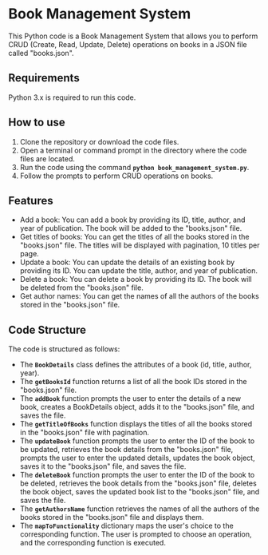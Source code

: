# Book Management System
This Python code is a Book Management System that allows you to perform CRUD (Create, Read, Update, Delete) operations on books in a JSON file called "books.json".

## Requirements
Python 3.x is required to run this code.

## How to use
1. Clone the repository or download the code files.
2. Open a terminal or command prompt in the directory where the code files are located.
3. Run the code using the command **`python book_management_system.py`**.
4. Follow the prompts to perform CRUD operations on books.

## Features
- Add a book: You can add a book by providing its ID, title, author, and year of publication. The book will be added to the "books.json" file.
- Get titles of books: You can get the titles of all the books stored in the "books.json" file. The titles will be displayed with pagination, 10 titles per page.
- Update a book: You can update the details of an existing book by providing its ID. You can update the title, author, and year of publication.
- Delete a book: You can delete a book by providing its ID. The book will be deleted from the "books.json" file.
- Get author names: You can get the names of all the authors of the books stored in the "books.json" file.

## Code Structure
The code is structured as follows:

- The **`BookDetails`** class defines the attributes of a book (id, title, author, year).
- The **`getBooksId`** function returns a list of all the book IDs stored in the "books.json" file.
- The **`addBook`** function prompts the user to enter the details of a new book, creates a BookDetails object, adds it to the "books.json" file, and saves the file.
- The **`getTitleOfBooks`** function displays the titles of all the books stored in the "books.json" file with pagination.
- The **`updateBook`** function prompts the user to enter the ID of the book to be updated, retrieves the book details from the "books.json" file, prompts the user to enter the updated details, updates the book object, saves it to the "books.json" file, and saves the file.
- The **`deleteBook`** function prompts the user to enter the ID of the book to be deleted, retrieves the book details from the "books.json" file, deletes the book object, saves the updated book list to the "books.json" file, and saves the file.
- The **`getAuthorsName`** function retrieves the names of all the authors of the books stored in the "books.json" file and displays them.
- The **`mapToFunctionality`** dictionary maps the user's choice to the corresponding function. The user is prompted to choose an operation, and the corresponding function is executed.
